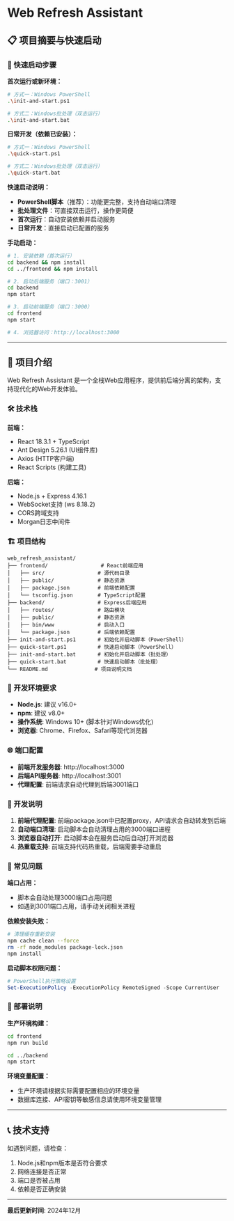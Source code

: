 # Web Refresh Assistant

## 📋 项目摘要与快速启动

### 🚀 快速启动步骤

**首次运行或新环境：**
```bash
# 方式一：Windows PowerShell
.\init-and-start.ps1

# 方式二：Windows批处理（双击运行）
.\init-and-start.bat
```

**日常开发（依赖已安装）：**
```bash
# 方式一：Windows PowerShell
.\quick-start.ps1

# 方式二：Windows批处理（双击运行）
.\quick-start.bat
```

**快速启动说明：**
- **PowerShell脚本**（推荐）：功能更完整，支持自动端口清理
- **批处理文件**：可直接双击运行，操作更简便
- **首次运行**：自动安装依赖并启动服务
- **日常开发**：直接启动已配置的服务

**手动启动：**
```bash
# 1. 安装依赖（首次运行）
cd backend && npm install
cd ../frontend && npm install

# 2. 启动后端服务（端口：3001）
cd backend
npm start

# 3. 启动前端服务（端口：3000）
cd frontend
npm start

# 4. 浏览器访问：http://localhost:3000
```

---

## 📖 项目介绍

Web Refresh Assistant 是一个全栈Web应用程序，提供前后端分离的架构，支持现代化的Web开发体验。

### 🛠️ 技术栈

**前端：**
- React 18.3.1 + TypeScript
- Ant Design 5.26.1 (UI组件库)
- Axios (HTTP客户端)
- React Scripts (构建工具)

**后端：**
- Node.js + Express 4.16.1
- WebSocket支持 (ws 8.18.2)
- CORS跨域支持
- Morgan日志中间件

### 🏗️ 项目结构

```
web_refresh_assistant/
├── frontend/                 # React前端应用
│   ├── src/                 # 源代码目录
│   ├── public/              # 静态资源
│   ├── package.json         # 前端依赖配置
│   └── tsconfig.json        # TypeScript配置
├── backend/                 # Express后端应用
│   ├── routes/              # 路由模块
│   ├── public/              # 静态资源
│   ├── bin/www              # 启动入口
│   └── package.json         # 后端依赖配置
├── init-and-start.ps1       # 初始化并启动脚本（PowerShell）
├── quick-start.ps1          # 快速启动脚本（PowerShell）
├── init-and-start.bat       # 初始化并启动脚本（批处理）
├── quick-start.bat          # 快速启动脚本（批处理）
└── README.md               # 项目说明文档
```

### 🔧 开发环境要求

- **Node.js**: 建议 v16.0+ 
- **npm**: 建议 v8.0+
- **操作系统**: Windows 10+ (脚本针对Windows优化)
- **浏览器**: Chrome、Firefox、Safari等现代浏览器

### 🌐 端口配置

- **前端开发服务器**: http://localhost:3000
- **后端API服务器**: http://localhost:3001
- **代理配置**: 前端请求自动代理到后端3001端口

### 📝 开发说明

1. **前端代理配置**: 前端package.json中已配置proxy，API请求会自动转发到后端
2. **自动端口清理**: 启动脚本会自动清理占用的3000端口进程
3. **浏览器自动打开**: 启动脚本会在服务启动后自动打开浏览器
4. **热重载支持**: 前端支持代码热重载，后端需要手动重启

### 🚨 常见问题

**端口占用：**
- 脚本会自动处理3000端口占用问题
- 如遇到3001端口占用，请手动关闭相关进程

**依赖安装失败：**
```bash
# 清理缓存重新安装
npm cache clean --force
rm -rf node_modules package-lock.json
npm install
```

**启动脚本权限问题：**
```powershell
# PowerShell执行策略设置
Set-ExecutionPolicy -ExecutionPolicy RemoteSigned -Scope CurrentUser
```

### 🔄 部署说明

**生产环境构建：**
```bash
cd frontend
npm run build

cd ../backend
npm start
```

**环境变量配置：**
- 生产环境请根据实际需要配置相应的环境变量
- 数据库连接、API密钥等敏感信息请使用环境变量管理

---

## 📞 技术支持

如遇到问题，请检查：
1. Node.js和npm版本是否符合要求
2. 网络连接是否正常
3. 端口是否被占用
4. 依赖是否正确安装

---

**最后更新时间**: 2024年12月 